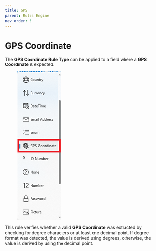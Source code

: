 ```yaml
---
title: GPS
parent: Rules Engine
nav_order: 6
---
```


# GPS Coordinate

The **GPS Coordinate Rule Type** can be applied to a field where a **GPS Coordinate** is expected.

<figure><img src="../.gitbook/assets/image (15) (1).png" alt=""><figcaption></figcaption></figure>

This rule verifies whether a valid **GPS Coordinate** was extracted by checking for degree characters or at least one decimal point. If degree format was detected, the value is derived using degrees, otherwise, the value is derived by using the decimal point.
